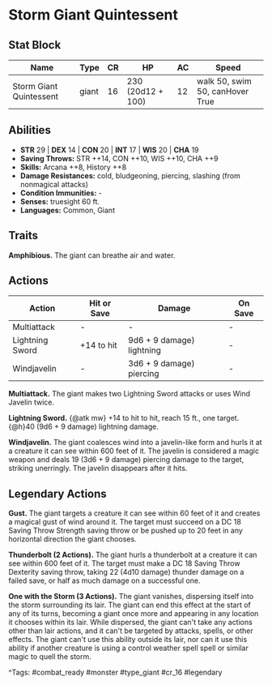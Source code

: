 # Storm Giant Quintessent

## Stat Block

| Name | Type | CR | HP | AC | Speed |
|------|------|----|----|----|-------|
| Storm Giant Quintessent | giant | 16 | 230 (20d12 + 100) | 12 | walk 50, swim 50, canHover True |

## Abilities

- **STR** 29 | **DEX** 14 | **CON** 20 | **INT** 17 | **WIS** 20 | **CHA** 19
- **Saving Throws:** STR ++14, CON ++10, WIS ++10, CHA ++9  
- **Skills:** Arcana ++8, History ++8  
- **Damage Resistances:** cold, bludgeoning, piercing, slashing (from nonmagical attacks)  
- **Condition Immunities:** -  
- **Senses:** truesight 60 ft.  
- **Languages:** Common, Giant

## Traits

**Amphibious.** The giant can breathe air and water.


## Actions

| Action | Hit or Save | Damage | On Save |
|--------|--------------|--------|----------|
| Multiattack | - | - | - |
| Lightning Sword | +14 to hit | 9d6 + 9 damage) lightning | - |
| Windjavelin | - | 3d6 + 9 damage) piercing | - |

**Multiattack.** The giant makes two Lightning Sword attacks or uses Wind Javelin twice.

**Lightning Sword.** {@atk mw} +14 to hit to hit, reach 15 ft., one target. {@h}40 (9d6 + 9 damage) lightning damage.

**Windjavelin.** The giant coalesces wind into a javelin-like form and hurls it at a creature it can see within 600 feet of it. The javelin is considered a magic weapon and deals 19 (3d6 + 9 damage) piercing damage to the target, striking unerringly. The javelin disappears after it hits.

## Legendary Actions

**Gust.** The giant targets a creature it can see within 60 feet of it and creates a magical gust of wind around it. The target must succeed on a DC 18 Saving Throw Strength saving throw or be pushed up to 20 feet in any horizontal direction the giant chooses.

**Thunderbolt (2 Actions).** The giant hurls a thunderbolt at a creature it can see within 600 feet of it. The target must make a DC 18 Saving Throw Dexterity saving throw, taking 22 (4d10 damage) thunder damage on a failed save, or half as much damage on a successful one.

**One with the Storm (3 Actions).** The giant vanishes, dispersing itself into the storm surrounding its lair. The giant can end this effect at the start of any of its turns, becoming a giant once more and appearing in any location it chooses within its lair. While dispersed, the giant can't take any actions other than lair actions, and it can't be targeted by attacks, spells, or other effects. The giant can't use this ability outside its lair, nor can it use this ability if another creature is using a control weather spell spell or similar magic to quell the storm.



^Tags: #combat_ready #monster #type_giant #cr_16 #legendary